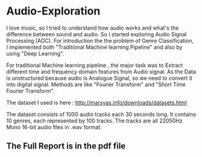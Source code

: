 # Audio-Exploration
I love music, so I tried to understand how audio works and what's the difference between sound and audio. So I started exploring Audio Signal Processing (ADC).
For introduction the the problem of Genre Classification, I implemented both "Traditional Machine learning Pipeline" and also by using "Deep Learning".

For traditional Machine learning pipeline , the major task was to Extract different time and frequency domain features from Audio signal. As the Data is unstructured because
audio is Analogue Signal, so we need to convert it into digital signal. Methods are like "Fourier Transform" and "Short Time Fourier Transform".

The dataset I used is here : http://marsyas.info/downloads/datasets.html

The dataset consists of 1000 audio tracks each 30 seconds long. It contains 10 genres, each represented by 100 tracks. The tracks are all 22050Hz Mono 16-bit audio files in .wav format.

## The Full Report is in the pdf file
